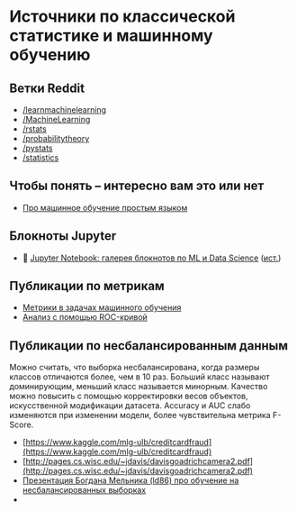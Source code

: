 # Источники по классической статистике и машинному обучению


## Ветки Reddit
- [/learnmachinelearning](https://www.reddit.com/r/learnmachinelearning)
- [/MachineLearning](https://www.reddit.com/r/MachineLearning)
- [/rstats](https://www.reddit.com/r/rstats)
- [/probabilitytheory](https://www.reddit.com/r/probabilitytheory)
- [/pystats](https://www.reddit.com/r/pystats)
- [/statistics](https://www.reddit.com/r/statistics)

## Чтобы понять – интересно вам это или нет
- [Про машинное обучение простым языком](https://vas3k.ru/blog/machine_learning/)

## Блокноты Jupyter
- 🌟 [Jupyter Notebook: галерея блокнотов по ML и Data Science](https://proglib.io/p/jupyter-notebook-best) ([ист.](https://github.com/jupyter/jupyter/wiki/A-gallery-of-interesting-Jupyter-Notebooks))

## Публикации по метрикам
- [Метрики в задачах машинного обучения](https://habr.com/en/company/ods/blog/328372/)
- [Анализ с помощью ROC-кривой](https://wiki.loginom.ru/articles/roc-analysis.html?_ga=2.70714516.50663422.1603560142-625801188.1603560142)

## Публикации по несбалансированным данным
Можно считать, что выборка несбалансирована, когда размеры классов отличаются более, чем в 10 раз. Больший класс называют доминирующим, меньший класс называется минорным. Качество можно повысить с помощью корректировки весов объектов, искусственной модификации датасета. Accuracy и AUC слабо изменяются при изменении модели, более чувствительна метрика F-Score.

- [https://www.kaggle.com/mlg-ulb/creditcardfraud](https://www.kaggle.com/mlg-ulb/creditcardfraud)
- [http://pages.cs.wisc.edu/~jdavis/davisgoadrichcamera2.pdf](http://pages.cs.wisc.edu/~jdavis/davisgoadrichcamera2.pdf)
- [Презентация Богдана Мельника (ld86) про обучение на несбалансированных выборках](https://ld86.github.io/ml-slides/unbalanced.html#/22)
- [](https://habr.com/ru/post/349078/)